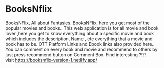 # BooksNflix
BooksNFlix, All about Fantasies.
BooksNFlix, here you get most of the popular movies and books..
This web application is for all movie and book lover ,here you get to know everything about a specific movie and book which includes the description, Name , etc everything that a movie and book has to be.
OTT Platform Links and Ebook links also provided here..
You can comment on every book and movie and recommend to others by just press recommend button on  Comment Box.
Find interesting ?!?!    
visit https://booksnflix-version-1.netlify.app/
